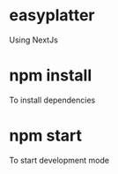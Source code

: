 # easyplatter
Using NextJs

# npm install

To install dependencies


# npm start 

To start development mode


